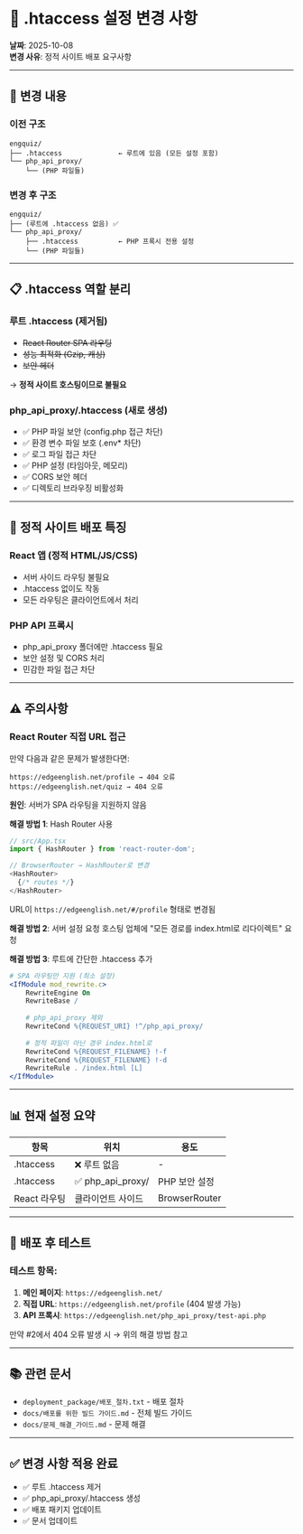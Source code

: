# 📝 .htaccess 설정 변경 사항

**날짜**: 2025-10-08  
**변경 사유**: 정적 사이트 배포 요구사항

---

## 🔄 **변경 내용**

### **이전 구조**
```
engquiz/
├── .htaccess              ← 루트에 있음 (모든 설정 포함)
└── php_api_proxy/
    └── (PHP 파일들)
```

### **변경 후 구조**
```
engquiz/
├── (루트에 .htaccess 없음) ✅
└── php_api_proxy/
    ├── .htaccess          ← PHP 프록시 전용 설정
    └── (PHP 파일들)
```

---

## 📋 **.htaccess 역할 분리**

### **루트 .htaccess** (제거됨)
- ~~React Router SPA 라우팅~~
- ~~성능 최적화 (Gzip, 캐싱)~~
- ~~보안 헤더~~

→ **정적 사이트 호스팅이므로 불필요**

### **php_api_proxy/.htaccess** (새로 생성)
- ✅ PHP 파일 보안 (config.php 접근 차단)
- ✅ 환경 변수 파일 보호 (.env* 차단)
- ✅ 로그 파일 접근 차단
- ✅ PHP 설정 (타임아웃, 메모리)
- ✅ CORS 보안 헤더
- ✅ 디렉토리 브라우징 비활성화

---

## 🎯 **정적 사이트 배포 특징**

### **React 앱 (정적 HTML/JS/CSS)**
- 서버 사이드 라우팅 불필요
- .htaccess 없이도 작동
- 모든 라우팅은 클라이언트에서 처리

### **PHP API 프록시**
- php_api_proxy 폴더에만 .htaccess 필요
- 보안 설정 및 CORS 처리
- 민감한 파일 접근 차단

---

## ⚠️ **주의사항**

### **React Router 직접 URL 접근**

만약 다음과 같은 문제가 발생한다면:

```
https://edgeenglish.net/profile → 404 오류
https://edgeenglish.net/quiz → 404 오류
```

**원인**: 서버가 SPA 라우팅을 지원하지 않음

**해결 방법 1**: Hash Router 사용
```typescript
// src/App.tsx
import { HashRouter } from 'react-router-dom';

// BrowserRouter → HashRouter로 변경
<HashRouter>
  {/* routes */}
</HashRouter>
```

URL이 `https://edgeenglish.net/#/profile` 형태로 변경됨

**해결 방법 2**: 서버 설정 요청
호스팅 업체에 "모든 경로를 index.html로 리다이렉트" 요청

**해결 방법 3**: 루트에 간단한 .htaccess 추가
```apache
# SPA 라우팅만 지원 (최소 설정)
<IfModule mod_rewrite.c>
    RewriteEngine On
    RewriteBase /
    
    # php_api_proxy 제외
    RewriteCond %{REQUEST_URI} !^/php_api_proxy/
    
    # 정적 파일이 아닌 경우 index.html로
    RewriteCond %{REQUEST_FILENAME} !-f
    RewriteCond %{REQUEST_FILENAME} !-d
    RewriteRule . /index.html [L]
</IfModule>
```

---

## 📊 **현재 설정 요약**

| 항목 | 위치 | 용도 |
|------|------|------|
| .htaccess | ❌ 루트 없음 | - |
| .htaccess | ✅ php_api_proxy/ | PHP 보안 설정 |
| React 라우팅 | 클라이언트 사이드 | BrowserRouter |

---

## 🚀 **배포 후 테스트**

### **테스트 항목**:

1. **메인 페이지**: `https://edgeenglish.net/`
2. **직접 URL**: `https://edgeenglish.net/profile` (404 발생 가능)
3. **API 프록시**: `https://edgeenglish.net/php_api_proxy/test-api.php`

만약 #2에서 404 오류 발생 시 → 위의 해결 방법 참고

---

## 📚 **관련 문서**

- `deployment_package/배포_절차.txt` - 배포 절차
- `docs/배포를 위한 빌드 가이드.md` - 전체 빌드 가이드
- `docs/문제_해결_가이드.md` - 문제 해결

---

## ✅ **변경 사항 적용 완료**

- ✅ 루트 .htaccess 제거
- ✅ php_api_proxy/.htaccess 생성
- ✅ 배포 패키지 업데이트
- ✅ 문서 업데이트

